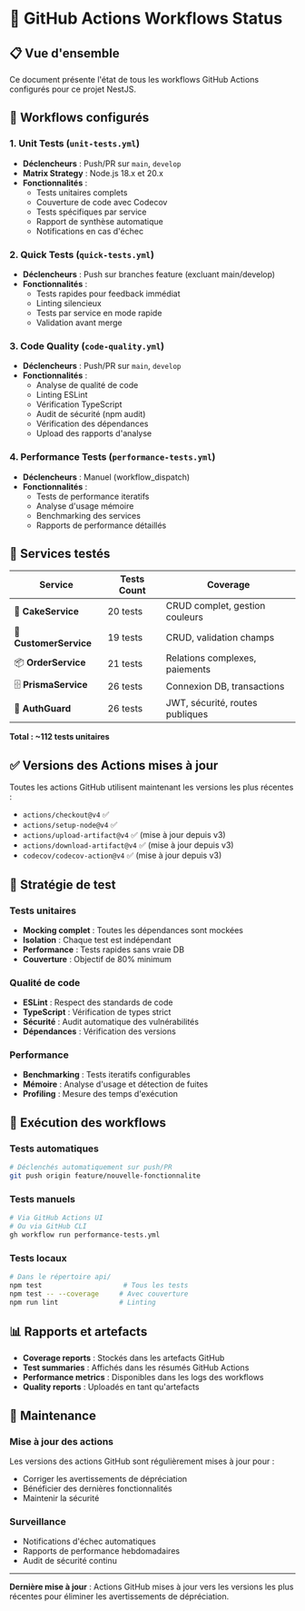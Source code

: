 # 🚀 GitHub Actions Workflows Status

## 📋 Vue d'ensemble

Ce document présente l'état de tous les workflows GitHub Actions configurés pour ce projet NestJS.

## 🔧 Workflows configurés

### 1. **Unit Tests** (`unit-tests.yml`)

- **Déclencheurs** : Push/PR sur `main`, `develop`
- **Matrix Strategy** : Node.js 18.x et 20.x
- **Fonctionnalités** :
  - Tests unitaires complets
  - Couverture de code avec Codecov
  - Tests spécifiques par service
  - Rapport de synthèse automatique
  - Notifications en cas d'échec

### 2. **Quick Tests** (`quick-tests.yml`)

- **Déclencheurs** : Push sur branches feature (excluant main/develop)
- **Fonctionnalités** :
  - Tests rapides pour feedback immédiat
  - Linting silencieux
  - Tests par service en mode rapide
  - Validation avant merge

### 3. **Code Quality** (`code-quality.yml`)

- **Déclencheurs** : Push/PR sur `main`, `develop`
- **Fonctionnalités** :
  - Analyse de qualité de code
  - Linting ESLint
  - Vérification TypeScript
  - Audit de sécurité (npm audit)
  - Vérification des dépendances
  - Upload des rapports d'analyse

### 4. **Performance Tests** (`performance-tests.yml`)

- **Déclencheurs** : Manuel (workflow_dispatch)
- **Fonctionnalités** :
  - Tests de performance iteratifs
  - Analyse d'usage mémoire
  - Benchmarking des services
  - Rapports de performance détaillés

## 🧪 Services testés

| Service                | Tests Count | Coverage                        |
| ---------------------- | ----------- | ------------------------------- |
| 🍰 **CakeService**     | 20 tests    | CRUD complet, gestion couleurs  |
| 👥 **CustomerService** | 19 tests    | CRUD, validation champs         |
| 📦 **OrderService**    | 21 tests    | Relations complexes, paiements  |
| 🗄️ **PrismaService**   | 26 tests    | Connexion DB, transactions      |
| 🔐 **AuthGuard**       | 26 tests    | JWT, sécurité, routes publiques |

**Total : ~112 tests unitaires**

## ✅ Versions des Actions mises à jour

Toutes les actions GitHub utilisent maintenant les versions les plus récentes :

- `actions/checkout@v4` ✅
- `actions/setup-node@v4` ✅
- `actions/upload-artifact@v4` ✅ (mise à jour depuis v3)
- `actions/download-artifact@v4` ✅ (mise à jour depuis v3)
- `codecov/codecov-action@v4` ✅ (mise à jour depuis v3)

## 🎯 Stratégie de test

### Tests unitaires

- **Mocking complet** : Toutes les dépendances sont mockées
- **Isolation** : Chaque test est indépendant
- **Performance** : Tests rapides sans vraie DB
- **Couverture** : Objectif de 80% minimum

### Qualité de code

- **ESLint** : Respect des standards de code
- **TypeScript** : Vérification de types strict
- **Sécurité** : Audit automatique des vulnérabilités
- **Dépendances** : Vérification des versions

### Performance

- **Benchmarking** : Tests iteratifs configurables
- **Mémoire** : Analyse d'usage et détection de fuites
- **Profiling** : Mesure des temps d'exécution

## 🚀 Exécution des workflows

### Tests automatiques

```bash
# Déclenchés automatiquement sur push/PR
git push origin feature/nouvelle-fonctionnalite
```

### Tests manuels

```bash
# Via GitHub Actions UI
# Ou via GitHub CLI
gh workflow run performance-tests.yml
```

### Tests locaux

```bash
# Dans le répertoire api/
npm test                    # Tous les tests
npm test -- --coverage     # Avec couverture
npm run lint               # Linting
```

## 📊 Rapports et artefacts

- **Coverage reports** : Stockés dans les artefacts GitHub
- **Test summaries** : Affichés dans les résumés GitHub Actions
- **Performance metrics** : Disponibles dans les logs des workflows
- **Quality reports** : Uploadés en tant qu'artefacts

## 🔄 Maintenance

### Mise à jour des actions

Les versions des actions GitHub sont régulièrement mises à jour pour :

- Corriger les avertissements de dépréciation
- Bénéficier des dernières fonctionnalités
- Maintenir la sécurité

### Surveillance

- Notifications d'échec automatiques
- Rapports de performance hebdomadaires
- Audit de sécurité continu

---

**Dernière mise à jour** : Actions GitHub mises à jour vers les versions les plus récentes pour éliminer les avertissements de dépréciation.
